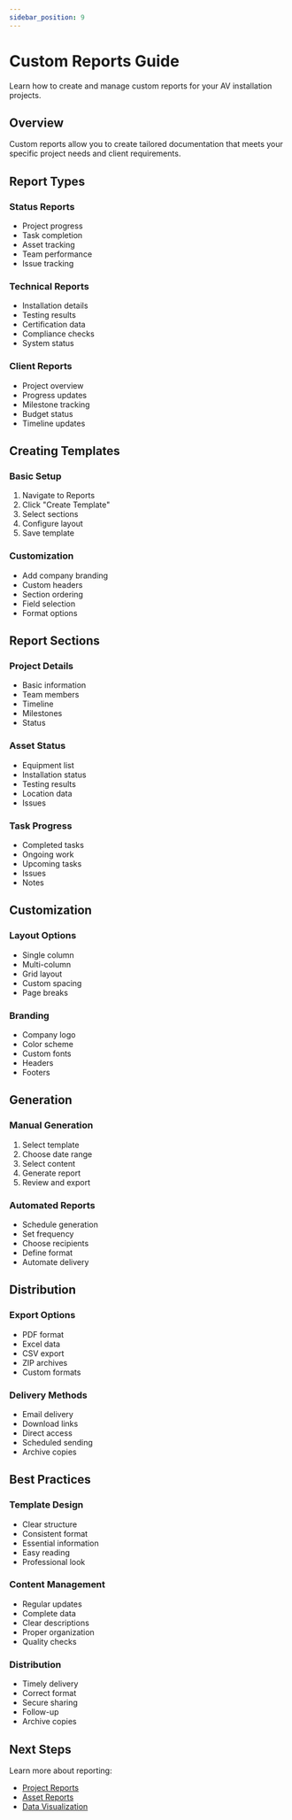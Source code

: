 ```yaml
---
sidebar_position: 9
---
```


# Custom Reports Guide

Learn how to create and manage custom reports for your AV installation projects.

## Overview

Custom reports allow you to create tailored documentation that meets your specific project needs and client requirements.

## Report Types

### Status Reports
- Project progress
- Task completion
- Asset tracking
- Team performance
- Issue tracking

### Technical Reports
- Installation details
- Testing results
- Certification data
- Compliance checks
- System status

### Client Reports
- Project overview
- Progress updates
- Milestone tracking
- Budget status
- Timeline updates

## Creating Templates

### Basic Setup
1. Navigate to Reports
2. Click "Create Template"
3. Select sections
4. Configure layout
5. Save template

### Customization
- Add company branding
- Custom headers
- Section ordering
- Field selection
- Format options

## Report Sections

### Project Details
- Basic information
- Team members
- Timeline
- Milestones
- Status

### Asset Status
- Equipment list
- Installation status
- Testing results
- Location data
- Issues

### Task Progress
- Completed tasks
- Ongoing work
- Upcoming tasks
- Issues
- Notes

## Customization

### Layout Options
- Single column
- Multi-column
- Grid layout
- Custom spacing
- Page breaks

### Branding
- Company logo
- Color scheme
- Custom fonts
- Headers
- Footers

## Generation

### Manual Generation
1. Select template
2. Choose date range
3. Select content
4. Generate report
5. Review and export

### Automated Reports
- Schedule generation
- Set frequency
- Choose recipients
- Define format
- Automate delivery

## Distribution

### Export Options
- PDF format
- Excel data
- CSV export
- ZIP archives
- Custom formats

### Delivery Methods
- Email delivery
- Download links
- Direct access
- Scheduled sending
- Archive copies

## Best Practices

### Template Design
- Clear structure
- Consistent format
- Essential information
- Easy reading
- Professional look

### Content Management
- Regular updates
- Complete data
- Clear descriptions
- Proper organization
- Quality checks

### Distribution
- Timely delivery
- Correct format
- Secure sharing
- Follow-up
- Archive copies

## Next Steps

Learn more about reporting:
- [Project Reports](export-data)
- [Asset Reports](asset-reporting)
- [Data Visualization](data-visualization)
